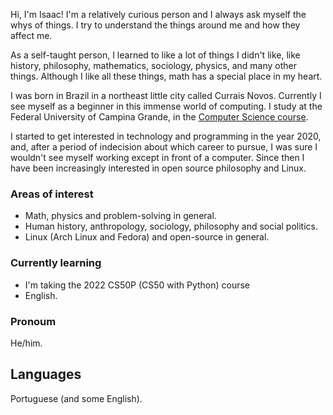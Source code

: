 Hi, I'm Isaac! I'm a relatively curious person and I always ask myself the whys of things. I try to understand the things around me and how they affect me.

As a self-taught person, I learned to like a lot of things I didn't like, like history, philosophy, mathematics, sociology, physics, and many other things.
Although I like all these things, math has a special place in my heart.

I was born in Brazil in a northeast little city called Currais Novos. Currently I see myself as a beginner in this immense world of computing. I study at the Federal University of Campina Grande, in the [Computer Science course](https://www.computacao.ufcg.edu.br/).

I started to get interested in technology and programming in the year 2020, and, after a period of indecision about which career to pursue, I was sure I wouldn't see myself working except in front of a computer. Since then I have been increasingly interested in open source philosophy and Linux.

### Areas of interest
- Math, physics and problem-solving in general.
- Human history, anthropology, sociology, philosophy and social politics.
- Linux (Arch Linux and Fedora) and open-source in general.

### Currently learning
- I'm taking the 2022 CS50P (CS50 with Python) course
- English.

### Pronoum
He/him.

## Languages
Portuguese (and some English).
